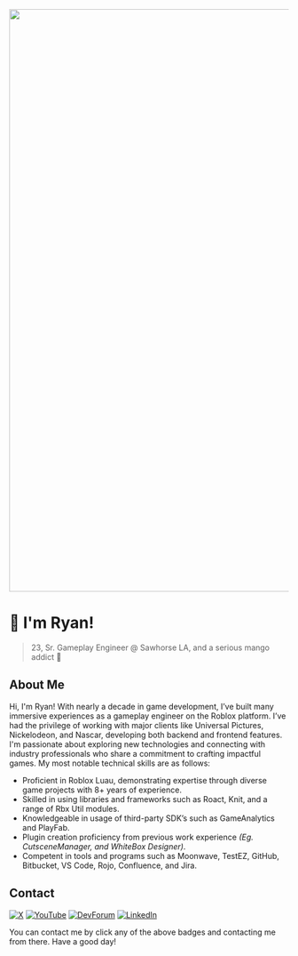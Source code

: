 <img src="https://github.com/RyanChang25/RyanChang25/assets/56273820/0c2e7a07-5719-4f72-a0d5-0a46b294c96b" width="1048">

# :wave: I'm Ryan!

> 23, Sr. Gameplay Engineer @ Sawhorse LA, and a serious mango addict 🥭

## About Me

Hi, I'm Ryan! With nearly a decade in game development, I’ve built many immersive experiences as a gameplay engineer on the Roblox platform. I’ve had the privilege of working with major clients like Universal Pictures, Nickelodeon, and Nascar, developing both backend and frontend features. I'm passionate about exploring new technologies and connecting with industry professionals who share a commitment to crafting impactful games. My most notable technical skills are as follows:

- Proficient in Roblox Luau, demonstrating expertise through diverse game projects with 8+ years of experience.
- Skilled in using libraries and frameworks such as Roact, Knit, and a range of Rbx Util modules.
- Knowledgeable in usage of third-party SDK’s such as GameAnalytics and PlayFab.
- Plugin creation proficiency from previous work experience *(Eg. CutsceneManager, and WhiteBox Designer)*.
- Competent in tools and programs such as Moonwave, TestEZ, GitHub, Bitbucket, VS Code, Rojo, Confluence, and Jira.

## Contact

[![X](https://img.shields.io/badge/X-black?logo=x&logoColor=white&style=for-the-badge)](https://twitter.com/Ryanisawesome25)
[![YouTube](https://img.shields.io/badge/youtube-ff0000?logo=youtube&logoColor=white&style=for-the-badge)](https://www.youtube.com/channel/UC2FwZHMBgVPL4-abTm8qN5g)
[![DevForum](https://img.shields.io/badge/DevForum-00a0ff?logo=robloxstudio&logoColor=white&style=for-the-badge)](https://devforum.roblox.com/u/ryanisawesome25)
[![LinkedIn](https://img.shields.io/badge/LinkedIn-0077B5?style=for-the-badge&logo=linkedin&logoColor=white)](https://www.linkedin.com/in/ryan-chang-7713221a2/)

You can contact me by click any of the above badges and contacting me from there. Have a good day!
